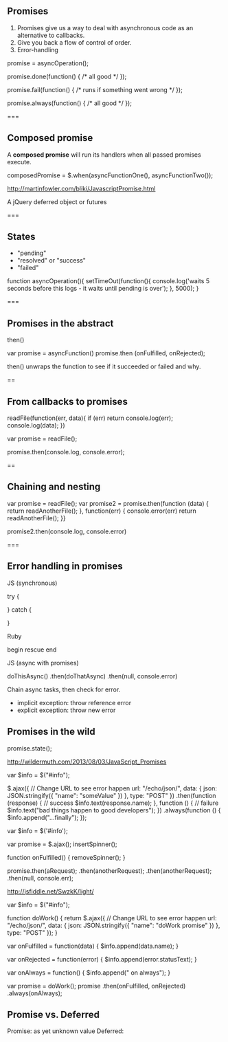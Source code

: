 ## Promises

1. Promises give us a way to deal with asynchronous code as an alternative to callbacks. 
2. Give you back a flow of control of order.
3. Error-handling

promise = asyncOperation();

promise.done(function() {
    /* all good */
});

promise.fail(function() {
    /* runs if something went wrong */
});

promise.always(function() {
    /* all good */
});

===

## Composed promise

A **composed promise** will run its handlers when all passed promises execute.

composedPromise = $.when(asyncFunctionOne(), asyncFunctionTwo());

http://martinfowler.com/bliki/JavascriptPromise.html

A jQuery deferred object or futures

===

## States

- "pending"
- "resolved" or "success"
- "failed"

function asyncOperation(){
    setTimeOut(function(){
        console.log('waits 5 seconds before this logs - it waits until pending is over');
    }, 5000); 
}

===

## Promises in the abstract

then()

var promise = asyncFunction() promise.then (onFulfilled, onRejected);

then() unwraps the function to see if it succeeded or failed and why.

==

## From callbacks to promises

readFile(function(err, data){
    if (err) return console.log(err);
    console.log(data);
})

var promise = readFile();

promise.then(console.log, console.error);

==

## Chaining and nesting

var promise = readFile();
var promise2 = promise.then(function (data) {
    return readAnotherFile();
}, function(err) {
    console.error(err)
    return readAnotherFile();
}}

promise2.then(console.log, console.error)

===

## Error handling in promises

JS (synchronous)

try {

} catch {

}

Ruby 

begin
rescue
end

JS (async with promises)

doThisAsync()
.then(doThatAsync)
.then(null, console.error)

Chain async tasks, then check for error.

- implicit exception: throw reference error
- explicit exception: throw new error

## Promises in the wild

promise.state();

http://wildermuth.com/2013/08/03/JavaScript_Promises

var $info = $("#info");

$.ajax({
    // Change URL to see error happen
    url: "/echo/json/",
    data: {
        json: JSON.stringify({
            "name": "someValue"
        })
    },
    type: "POST"
})
.then(function (response) {
    // success
    $info.text(response.name);
}, 
function () {
    // failure
    $info.text("bad things happen to good developers");
})
.always(function () {
    $info.append("...finally");
});

var $info = $('#info');

var promise = $.ajax();
insertSpinner();

function onFulfilled() {
  removeSpinner();
}

promise.then(aRequest);
.then(anotherRequest);
.then(anotherRequest);
.then(null, console.err);

http://jsfiddle.net/SwzkK/light/

var $info = $("#info");

function doWork() {
    return $.ajax({
        // Change URL to see error happen
        url: "/echo/json/",
        data: {
            json: JSON.stringify({
                "name": "doWork promise"
            })
        },
        type: "POST"
    });
}

var onFulfilled =  function(data) {
    $info.append(data.name);
}

var onRejected = function(error) {
    $info.append(error.statusText);
}

var onAlways = function() {
    $info.append(" on always");
}

var promise = doWork();
promise
    .then(onFulfilled, onRejected)
    .always(onAlways);

## Promise vs. Deferred

Promise: as yet unknown value
Deferred: 